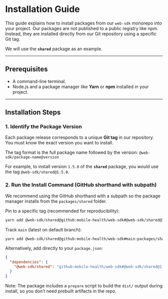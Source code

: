 # Installation Guide

This guide explains how to install packages from our `web-sdk` monorepo into your project. Our packages are not published to a public registry like npm. Instead, they are installed directly from our Git repository using a specific Git tag.

We will use the **`shared`** package as an example.

---

## Prerequisites

- A command-line terminal.
- Node.js and a package manager like **Yarn** or **npm** installed in your project.

---

## Installation Steps

### 1. Identify the Package Version

Each package release corresponds to a unique **Git tag** in our repository. You must know the exact version you want to install.

The tag format is the full package name followed by the version:
`@web-sdk/package-name@version`

For example, to install version `1.5.0` of the **`shared`** package, you would use the tag `@web-sdk/shared@1.5.0`.

### 2. Run the Install Command (GitHub shorthand with subpath)

We recommend using the GitHub shorthand with a subpath so the package manager installs from the `packages/shared` folder.

Pin to a specific tag (recommended for reproducibility):

```bash
yarn add @web-sdk/shared@github:mobile-health/web-sdk#@web-sdk/shared@1.5.0:packages/shared
```

Track `main` (latest on default branch):

```bash
yarn add @web-sdk/shared@github:mobile-health/web-sdk#main:packages/shared
```

Alternatively, add directly to your `package.json`:

```json
{
  "dependencies": {
    "@web-sdk/shared": "github:mobile-health/web-sdk#@web-sdk/shared@1.5.0:packages/shared"
  }
}
```

Note: The package includes a `prepare` script to build the `dist/` output during install, so you don’t need prebuilt artifacts in the repo.
